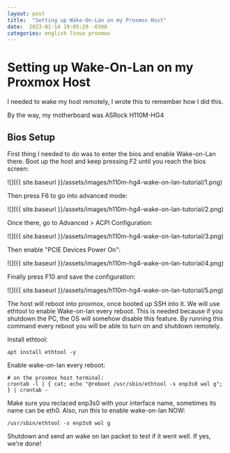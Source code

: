 ```yaml
---
layout: post
title:  "Setting up Wake-On-Lan on my Proxmox Host"
date:  2023-01-14 19:05:29 -0300 
categories: english linux proxmox
---
```


# Setting up Wake-On-Lan on my Proxmox Host 

I needed to wake my host remotely, I wrote this to remember how I did this.

By the way, my motherboard was ASRock H110M-HG4

## Bios Setup

First thing I needed to do was to enter the bios and enable Wake-on-Lan there. Boot up the host and keep pressing F2 until you reach the bios screen:

![]({{ site.baseurl }}/assets/images/h110m-hg4-wake-on-lan-tutorial/1.png)

Then press F6 to go into advanced mode:

![]({{ site.baseurl }}/assets/images/h110m-hg4-wake-on-lan-tutorial/2.png)

Once there, go to Advanced > ACPI Configuration:

![]({{ site.baseurl }}/assets/images/h110m-hg4-wake-on-lan-tutorial/3.png)

Then enable "PCIE Devices Power On":

![]({{ site.baseurl }}/assets/images/h110m-hg4-wake-on-lan-tutorial/4.png)

Finally press F10 and save the configuration:

![]({{ site.baseurl }}/assets/images/h110m-hg4-wake-on-lan-tutorial/5.png)

The host will reboot into proxmox, once booted up SSH into it. We will use ethtool to enable Wake-on-lan every reboot. This is needed because if you shutdown the PC, the OS will somehow disable this feature. By running this command every reboot you will be able to turn on and shutdown remotely.

Install ethtool:

```
apt install ethtool -y
```

Enable wake-on-lan every reboot:

```
# on the proxmox host terminal:
crontab -l | { cat; echo "@reboot /usr/sbin/ethtool -s enp3s0 wol g"; } | crontab -
```

Make sure you reclaced enp3s0 with your interface name, sometimes its name can be eth0. Also, run this to enable wake-on-lan NOW:

```
/usr/sbin/ethtool -s enp3s0 wol g
```

Shutdown and send an wake on lan packet to test if it went well. If yes, we're done!
